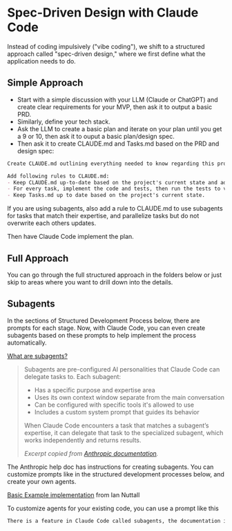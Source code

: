 # Spec-Driven Design with Claude Code

Instead of coding impulsively ("vibe coding"), we shift to a structured approach called "spec-driven design," where we first define what the application needs to do.

## Simple Approach
- Start with a simple discussion with your LLM (Claude or ChatGPT) and create clear requirements for your MVP, then ask it to output a basic PRD. 
- Similarly, define your tech stack. 
- Ask the LLM to create a basic plan and iterate on your plan until you get a 9 or 10, then ask it to ouput a basic plan/design spec. 
- Then ask it to create CLAUDE.md and Tasks.md based on the PRD and design spec:

```md
Create CLAUDE.md outlining everything needed to know regarding this project based on the PRD and design spec. Then, create Tasks.md outlining all phases and steps needed to bring this project to completion.  

Add following rules to CLAUDE.md:
- Keep CLAUDE.md up-to-date based on the project's current state and add any notes or relevant details you'd need to remember between chats. 
- For every task, implement the code and tests, then run the tests to verify the functionality works. 
- Keep Tasks.md up to date based on the project's current state. 
```

If you are using subagents, also add a rule to CLAUDE.md to use subagents for tasks that match their expertise, and parallelize tasks but do not overwrite each others updates.

Then have Claude Code implement the plan. 

## Full Approach

You can go through the full structured approach in the folders below or just skip to areas where you want to drill down into the details.

## Subagents
In the sections of Structured Development Process below, there are prompts for each stage.  Now, with Claude Code, you can even create subagents based on these prompts to help implement the process automatically. 

[What are subagents?](https://docs.anthropic.com/en/docs/claude-code/sub-agents)

> Subagents are pre-configured AI personalities that Claude Code can delegate tasks to. Each subagent:
>
> - Has a specific purpose and expertise area
> - Uses its own context window separate from the main conversation
> - Can be configured with specific tools it's allowed to use
> - Includes a custom system prompt that guides its behavior
>
> When Claude Code encounters a task that matches a subagent’s expertise, it can delegate that task to the specialized subagent, which works independently and returns results.
>
> *Excerpt copied from [Anthropic documentation](https://docs.anthropic.com/en/docs/claude-code/sub-agents).*

The Anthropic help doc has instructions for creating subagents.  You can customize prompts like in the structured development processes below, and create your own agents.  

[Basic Example implementation](https://github.com/iannuttall/claude-agents) from Ian Nuttall

To customize agents for your existing code, you can use a prompt like this

```md
There is a feature in Claude Code called subagents, the documentation is at https://docs.anthropic.com/en/docs/claude-code/sub-agents. Please go through it and determine the best sub agents you can create for my app to improve my app and speed up coding time, then implement the subagents. 
```




